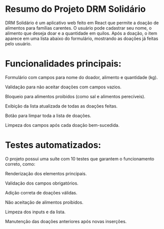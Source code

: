 # Resumo do Projeto DRM Solidário
DRM Solidário é um aplicativo web feito em React que permite a doação de alimentos para famílias carentes. O usuário pode cadastrar seu nome, o alimento que deseja doar e a quantidade em quilos. Após a doação, o item aparece em uma lista abaixo do formulário, mostrando as doações já feitas pelo usuário.

# Funcionalidades principais:
Formulário com campos para nome do doador, alimento e quantidade (kg).

Validação para não aceitar doações com campos vazios.

Bloqueio para alimentos proibidos (como sal e alimentos perecíveis).

Exibição da lista atualizada de todas as doações feitas.

Botão para limpar toda a lista de doações.

Limpeza dos campos após cada doação bem-sucedida.

# Testes automatizados:
O projeto possui uma suíte com 10 testes que garantem o funcionamento correto, como:

Renderização dos elementos principais.

Validação dos campos obrigatórios.

Adição correta de doações válidas.

Não aceitação de alimentos proibidos.

Limpeza dos inputs e da lista.

Manutenção das doações anteriores após novas inserções.

